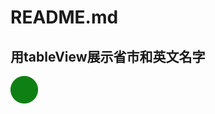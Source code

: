 README.md
=============================
用tableView展示省市和英文名字
----------------------------
![github](https://github.com/GhostKZShdow/MultipleAlbums/blob/master/kz_badge%402x.png "hubgit")
